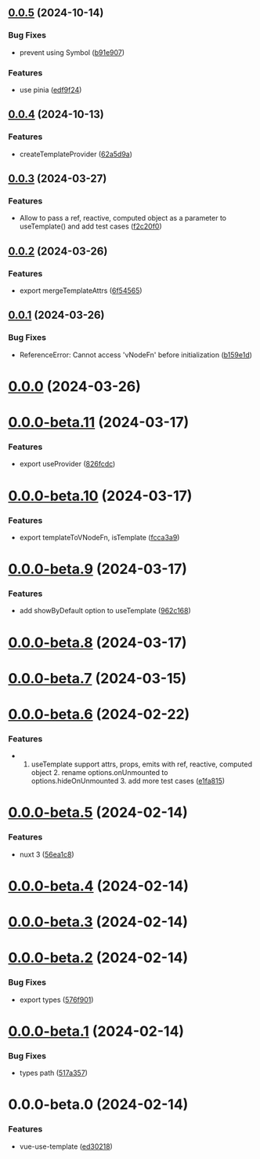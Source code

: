 

## [0.0.5](https://github.com/hunterliu1003/vue-use-template/compare/0.0.4...0.0.5) (2024-10-14)


### Bug Fixes

* prevent using Symbol ([b91e907](https://github.com/hunterliu1003/vue-use-template/commit/b91e907ee51c5ce782acb9005db07f2e9ffe47c3))


### Features

* use pinia ([edf9f24](https://github.com/hunterliu1003/vue-use-template/commit/edf9f2475794d6fcaa3a271363e1d8a493d25948))

## [0.0.4](https://github.com/hunterliu1003/vue-use-template/compare/0.0.3...0.0.4) (2024-10-13)


### Features

* createTemplateProvider ([62a5d9a](https://github.com/hunterliu1003/vue-use-template/commit/62a5d9a7bdf8726a759192264ea8d448b9d2d2d6))

## [0.0.3](https://github.com/hunterliu1003/vue-use-template/compare/0.0.2...0.0.3) (2024-03-27)


### Features

* Allow to pass a ref, reactive, computed object as a parameter to useTemplate() and add test cases ([f2c20f0](https://github.com/hunterliu1003/vue-use-template/commit/f2c20f009cefc478e9b382bf2024bdd5c0d82d58))

## [0.0.2](https://github.com/hunterliu1003/vue-use-template/compare/0.0.1...0.0.2) (2024-03-26)


### Features

* export mergeTemplateAttrs ([6f54565](https://github.com/hunterliu1003/vue-use-template/commit/6f54565b318fe547655728ae85e9703d9ab87803))

## [0.0.1](https://github.com/hunterliu1003/vue-use-template/compare/0.0.0...0.0.1) (2024-03-26)


### Bug Fixes

* ReferenceError: Cannot access 'vNodeFn' before initialization ([b159e1d](https://github.com/hunterliu1003/vue-use-template/commit/b159e1d728306135fd51f55d44d1649e541f45e8))

# [0.0.0](https://github.com/hunterliu1003/vue-use-template/compare/0.0.0-beta.11...0.0.0) (2024-03-26)

# [0.0.0-beta.11](https://github.com/hunterliu1003/vue-use-template/compare/0.0.0-beta.10...0.0.0-beta.11) (2024-03-17)


### Features

* export useProvider ([826fcdc](https://github.com/hunterliu1003/vue-use-template/commit/826fcdce135c983494751e187b304c7e127fea1d))

# [0.0.0-beta.10](https://github.com/hunterliu1003/vue-use-template/compare/0.0.0-beta.9...0.0.0-beta.10) (2024-03-17)


### Features

* export templateToVNodeFn, isTemplate ([fcca3a9](https://github.com/hunterliu1003/vue-use-template/commit/fcca3a9384c19d3ba90a9c56c46cbba10317f252))

# [0.0.0-beta.9](https://github.com/hunterliu1003/vue-use-template/compare/0.0.0-beta.8...0.0.0-beta.9) (2024-03-17)


### Features

* add showByDefault option to useTemplate ([962c168](https://github.com/hunterliu1003/vue-use-template/commit/962c168cfa43a43226bcf6238216b203a61e1de7))

# [0.0.0-beta.8](https://github.com/hunterliu1003/vue-use-template/compare/0.0.0-beta.7...0.0.0-beta.8) (2024-03-17)

# [0.0.0-beta.7](https://github.com/hunterliu1003/vue-use-template/compare/0.0.0-beta.6...0.0.0-beta.7) (2024-03-15)

# [0.0.0-beta.6](https://github.com/hunterliu1003/vue-use-template/compare/0.0.0-beta.5...0.0.0-beta.6) (2024-02-22)


### Features

* 1. useTemplate support attrs, props, emits with ref, reactive, computed object 2. rename options.onUnmounted to options.hideOnUnmounted 3. add more test cases ([e1fa815](https://github.com/hunterliu1003/vue-use-template/commit/e1fa81528bdd2589f83182eb93b80ad21e953fed))

# [0.0.0-beta.5](https://github.com/hunterliu1003/vue-use-template/compare/0.0.0-beta.4...0.0.0-beta.5) (2024-02-14)


### Features

* nuxt 3 ([56ea1c8](https://github.com/hunterliu1003/vue-use-template/commit/56ea1c83886005b8d49e6880f954825750c16547))

# [0.0.0-beta.4](https://github.com/hunterliu1003/vue-use-template/compare/0.0.0-beta.3...0.0.0-beta.4) (2024-02-14)

# [0.0.0-beta.3](https://github.com/hunterliu1003/vue-use-template/compare/0.0.0-beta.2...0.0.0-beta.3) (2024-02-14)

# [0.0.0-beta.2](https://github.com/hunterliu1003/vue-use-template/compare/0.0.0-beta.1...0.0.0-beta.2) (2024-02-14)


### Bug Fixes

* export types ([576f901](https://github.com/hunterliu1003/vue-use-template/commit/576f9013c86a2a1219d307687375b5bb5ed3571f))

# [0.0.0-beta.1](https://github.com/hunterliu1003/vue-use-template/compare/0.0.0-beta.0...0.0.0-beta.1) (2024-02-14)


### Bug Fixes

* types path ([517a357](https://github.com/hunterliu1003/vue-use-template/commit/517a35745a768e38ca2c596e84d98859db89a6d2))

# 0.0.0-beta.0 (2024-02-14)


### Features

* vue-use-template ([ed30218](https://github.com/hunterliu1003/vue-use-template/commit/ed30218450f2e741d255ff7cbc91be0cbee7bc07))
